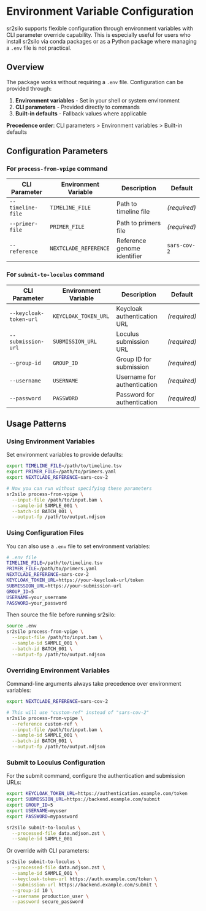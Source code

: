 # Environment Variable Configuration

sr2silo supports flexible configuration through environment variables with CLI parameter override capability. This is especially useful for users who install sr2silo via conda packages or as a Python package where managing a `.env` file is not practical.

## Overview

The package works without requiring a `.env` file. Configuration can be provided through:

1. **Environment variables** - Set in your shell or system environment
2. **CLI parameters** - Provided directly to commands
3. **Built-in defaults** - Fallback values where applicable

**Precedence order**: CLI parameters > Environment variables > Built-in defaults

## Configuration Parameters

### For `process-from-vpipe` command

| CLI Parameter | Environment Variable | Description | Default |
|---------------|---------------------|-------------|---------|
| `--timeline-file` | `TIMELINE_FILE` | Path to timeline file | *(required)* |
| `--primer-file` | `PRIMER_FILE` | Path to primers file | *(required)* |
| `--reference` | `NEXTCLADE_REFERENCE` | Reference genome identifier | `sars-cov-2` |

### For `submit-to-loculus` command

| CLI Parameter | Environment Variable | Description | Default |
|---------------|---------------------|-------------|---------|
| `--keycloak-token-url` | `KEYCLOAK_TOKEN_URL` | Keycloak authentication URL | *(required)* |
| `--submission-url` | `SUBMISSION_URL` | Loculus submission URL | *(required)* |
| `--group-id` | `GROUP_ID` | Group ID for submission | *(required)* |
| `--username` | `USERNAME` | Username for authentication | *(required)* |
| `--password` | `PASSWORD` | Password for authentication | *(required)* |

## Usage Patterns

### Using Environment Variables

Set environment variables to provide defaults:

```bash
export TIMELINE_FILE=/path/to/timeline.tsv
export PRIMER_FILE=/path/to/primers.yaml
export NEXTCLADE_REFERENCE=sars-cov-2

# Now you can run without specifying these parameters
sr2silo process-from-vpipe \
  --input-file /path/to/input.bam \
  --sample-id SAMPLE_001 \
  --batch-id BATCH_001 \
  --output-fp /path/to/output.ndjson
```

### Using Configuration Files

You can also use a `.env` file to set environment variables:

```bash
# .env file
TIMELINE_FILE=/path/to/timeline.tsv
PRIMER_FILE=/path/to/primers.yaml
NEXTCLADE_REFERENCE=sars-cov-2
KEYCLOAK_TOKEN_URL=https://your-keycloak-url/token
SUBMISSION_URL=https://your-submission-url
GROUP_ID=5
USERNAME=your_username
PASSWORD=your_password
```

Then source the file before running sr2silo:

```bash
source .env
sr2silo process-from-vpipe \
  --input-file /path/to/input.bam \
  --sample-id SAMPLE_001 \
  --batch-id BATCH_001 \
  --output-fp /path/to/output.ndjson
```

### Overriding Environment Variables

Command-line arguments always take precedence over environment variables:

```bash
export NEXTCLADE_REFERENCE=sars-cov-2

# This will use "custom-ref" instead of "sars-cov-2"
sr2silo process-from-vpipe \
  --reference custom-ref \
  --input-file /path/to/input.bam \
  --sample-id SAMPLE_001 \
  --batch-id BATCH_001 \
  --output-fp /path/to/output.ndjson
```

### Submit to Loculus Configuration

For the submit command, configure the authentication and submission URLs:

```bash
export KEYCLOAK_TOKEN_URL=https://authentication.example.com/token
export SUBMISSION_URL=https://backend.example.com/submit
export GROUP_ID=5
export USERNAME=myuser
export PASSWORD=mypassword

sr2silo submit-to-loculus \
  --processed-file data.ndjson.zst \
  --sample-id SAMPLE_001
```

Or override with CLI parameters:

```bash
sr2silo submit-to-loculus \
  --processed-file data.ndjson.zst \
  --sample-id SAMPLE_001 \
  --keycloak-token-url https://auth.example.com/token \
  --submission-url https://backend.example.com/submit \
  --group-id 10 \
  --username production_user \
  --password secure_password
```
